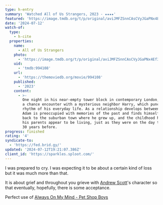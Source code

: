 ```yaml
---
type: h-entry
summary: 'Watched All of Us Strangers, 2023 - ★★★★'
featured: 'https://image.tmdb.org/t/p/original/aviJMFZSnnCAsCVyJGaPNx4Ef3i.jpg'
date: '2024-07-12'
watch-of:
  type:
    - h-cite
  properties:
    name:
      - All of Us Strangers
    photo:
      - 'https://image.tmdb.org/t/p/original/aviJMFZSnnCAsCVyJGaPNx4Ef3i.jpg'
    uid:
      - 'tmdb:994108'
    url:
      - 'https://themoviedb.org/movie/994108'
    published:
      - '2023'
    content:
      - >-
        One night in his near-empty tower block in contemporary London, Adam has
        a chance encounter with a mysterious neighbor Harry, which punctures the
        rhythm of his everyday life. As a relationship develops between them,
        Adam is preoccupied with memories of the past and finds himself drawn
        back to the suburban town where he grew up, and the childhood home where
        his parents appear to be living, just as they were on the day they died,
        30 years before.
progress: finished
rating: '4'
syndicate-to:
  - 'https://fed.brid.gy/'
updated: '2024-07-12T19:21:07.386Z'
client_id: 'https://sparkles.sploot.com/'
---
```

I was prepared to cry. I was expecting it to be about a certain kind of loss but it was much more than that.

It is about grief and throughout you grieve with [Andrew Scott](https://www.imdb.com/name/nm0778831/)'s character so that eventually, hopefully, there is some acceptance.

Perfect use of [Always On My Mind - Pet Shop Boys](https://song.link/us/i/696889916)
